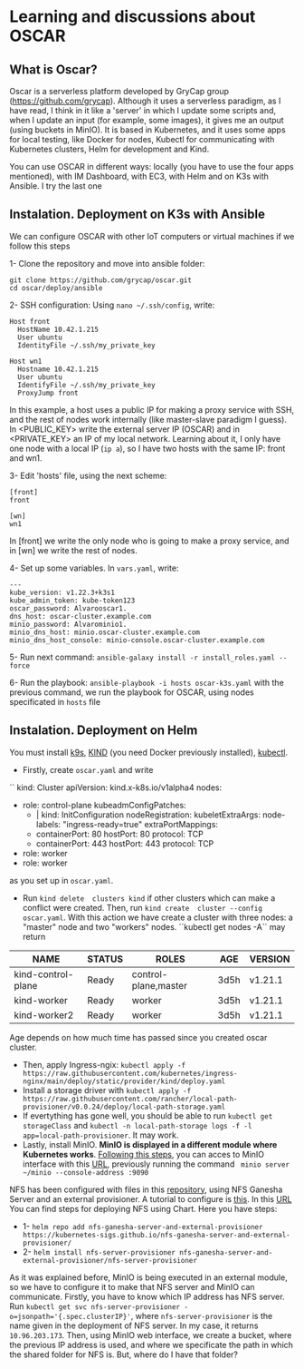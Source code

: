 # Learning and discussions about OSCAR

## What is Oscar?

Oscar is a serverless platform developed by GryCap group (https://github.com/grycap). Although it uses a serverless paradigm, as I have read, I think in it like a 'server' in which I update some scripts and, when I update an input (for example, some images), it gives me an output (using buckets in MinIO). It is based in Kubernetes, and it uses some apps for local testing, like Docker for nodes, Kubectl for communicating with Kubernetes clusters, Helm for development and Kind. 

You can use OSCAR in different ways: locally (you have to use the four apps mentioned), with IM Dashboard, with EC3, with Helm and on K3s with Ansible. I try the last one

## Instalation. Deployment on K3s with Ansible

We can configure OSCAR with other IoT computers or virtual machines if we follow this steps

1- Clone the repository and move into ansible folder:
```
git clone https://github.com/grycap/oscar.git
cd oscar/deploy/ansible
```

2- SSH configuration: Using ``nano ~/.ssh/config``, write:

```
Host front
  HostName 10.42.1.215    
  User ubuntu
  IdentityFile ~/.ssh/my_private_key

Host wn1
  Hostname 10.42.1.215
  User ubuntu
  IdentifyFile ~/.ssh/my_private_key
  ProxyJump front
```
In this example, a host uses a public IP for making a proxy service with SSH, and the rest of nodes work internally (like master-slave paradigm I guess). In <PUBLIC_KEY> write the external server IP (OSCAR) and in <PRIVATE_KEY> an IP of my local network. Learning about it, I only have one node with a local IP (``ip a``), so I have two hosts with the same IP: front and wn1.

3- Edit 'hosts' file, using the next scheme:
```
[front]
front

[wn]
wn1
```
In [front] we write the only node who is going to make a proxy service, and in [wn] we write the rest of nodes.

4- Set up some variables. In ``vars.yaml``, write:
```
---
kube_version: v1.22.3+k3s1
kube_admin_token: kube-token123
oscar_password: Alvarooscar1.
dns_host: oscar-cluster.example.com
minio_password: Alvarominio1.
minio_dns_host: minio.oscar-cluster.example.com
minio_dns_host_console: minio-console.oscar-cluster.example.com
```

5- Run next command:
```ansible-galaxy install -r install_roles.yaml --force```

6- Run the playbook:
```ansible-playbook -i hosts oscar-k3s.yaml```
with the previous command, we run the playbook for OSCAR, using nodes specificated in ``hosts`` file

## Instalation. Deployment on Helm
You must install [k9s](https://github.com/derailed/k9s), [KIND](https://kind.sigs.k8s.io/) (you need Docker previously installed), [kubectl](https://kubernetes.io/es/docs/tasks/tools/).

- Firstly, create ``oscar.yaml`` and write

``
kind: Cluster
apiVersion: kind.x-k8s.io/v1alpha4
nodes:
- role: control-plane
  kubeadmConfigPatches:
  - |
    kind: InitConfiguration
    nodeRegistration:
      kubeletExtraArgs:
        node-labels: "ingress-ready=true"
  extraPortMappings:
  - containerPort: 80
    hostPort: 80
    protocol: TCP
  - containerPort: 443
    hostPort: 443
    protocol: TCP
- role: worker
- role: worker

as you set up in ``oscar.yaml``.

- Run ``kind delete  clusters kind`` if other clusters which can make a conflict were created. Then, run ``kind create  cluster --config oscar.yaml``. With this action we have create a cluster with three nodes: a "master" node and two "workers" nodes. ´´kubectl get nodes -A`` may return

| NAME                | STATUS | ROLES                 | AGE   | VERSION  |
|---------------------|--------|-----------------------|-------|----------|
| kind-control-plane  | Ready  | control-plane,master  | 3d5h  | v1.21.1  |
| kind-worker         | Ready  | worker                | 3d5h  | v1.21.1  |
| kind-worker2        | Ready  | worker                | 3d5h  | v1.21.1  |

Age depends on how much time has passed since you created oscar cluster.

- Then, apply Ingress-ngix: ``kubectl apply -f https://raw.githubusercontent.com/kubernetes/ingress-nginx/main/deploy/static/provider/kind/deploy.yaml``
- Install a storage driver with ``kubectl apply -f https://raw.githubusercontent.com/rancher/local-path-provisioner/v0.0.24/deploy/local-path-storage.yaml``
- If evertything has gone well, you should be able to run ``kubectl get storageClass`` and ``kubectl -n local-path-storage logs -f -l app=local-path-provisioner``. It may work.
- Lastly, install MinIO. **MinIO is displayed in a different module where Kubernetes works**. [Following this steps](https://min.io/docs/minio/linux/index.html), you can acces to MinIO interface with this [URL](http://10.42.0.191:9090), previously running the command `` minio server ~/minio --console-address :9090``

NFS has been configured with files in this [repository](https://github.com/kubernetes-sigs/nfs-ganesha-server-and-external-provisioner), using NFS Ganesha Server and an external provisioner. A tutorial to configure is [this](https://cloudyuga.guru/hands_on_lab/nfs-kind). In this [URL](https://github.com/kubernetes-sigs/nfs-ganesha-server-and-external-provisioner/blob/master/charts/nfs-server-provisioner/README.md) You can find steps for deploying NFS using Chart. Here you have steps:
- 1- ``helm repo add nfs-ganesha-server-and-external-provisioner https://kubernetes-sigs.github.io/nfs-ganesha-server-and-external-provisioner/``
- 2- ``helm install nfs-server-provisioner nfs-ganesha-server-and-external-provisioner/nfs-server-provisioner``

As it was explained before, MinIO is being executed in an external module, so we have to configure it to make that NFS server and MinIO can communicate.
Firstly, you have to know which IP address has NFS server. Run ``kubectl get svc nfs-server-provisioner -o=jsonpath='{.spec.clusterIP}'``, where ``nfs-server-provisioner`` is the name given in the deployment of NFS server. In my case, it returns ``10.96.203.173``. Then, using MinIO web interface, we create a bucket, where the previous IP address is used, and where we specificate the path in which the shared folder for NFS is. But, where do I have that folder?

